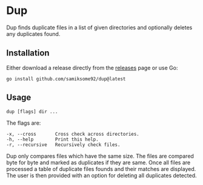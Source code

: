 # Dup

Dup finds duplicate files in a list of given directories and optionally deletes any duplicates found.

## Installation
Either download a release directly from the [releases](https://github.com/samiksome92/dup/releases) page or use Go:

    go install github.com/samiksome92/dup@latest

## Usage
	dup [flags] dir ...

The flags are:

	-x, --cross       Cross check across directories.
	-h, --help        Print this help.
	-r, --recursive   Recursively check files.

Dup only compares files which have the same size. The files are compared byte for byte and marked as duplicates if they
are same. Once all files are processed a table of duplicate files founds and their matches are displayed. The user is
then provided with an option for deleting all duplicates detected.
